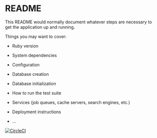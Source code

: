 # README

This README would normally document whatever steps are necessary to get the
application up and running.

Things you may want to cover:

* Ruby version

* System dependencies

* Configuration

* Database creation

* Database initialization

* How to run the test suite

* Services (job queues, cache servers, search engines, etc.)

* Deployment instructions

* ...

[![CircleCI](https://circleci.com/gh/KazukiYunoue/rails_without_scaf.svg?style=svg)](https://circleci.com/gh/KazukiYunoue/rails_without_scaf)